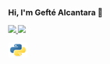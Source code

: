 ### Hi, I'm Gefté Alcantara 👋

<div style="display: inline_block">
  <a href="https://github.com/Gefte">
  <img height="120em" src="https://github-readme-stats.vercel.app/api?username=Gefte&show_icons=true&theme=dracula&include_all_commits=true&count_private=true"/>
  <img height="120em" src="https://github-readme-stats.vercel.app/api/top-langs/?username=Gefte&layout=compact&langs_count=7&theme=dracula"/>
</div>

<div style="display: inline_block" align="rigth"><br>
  <img align="center" alt="Gef-Python" height="30" width="40" src="https://raw.githubusercontent.com/devicons/devicon/master/icons/python/python-original.svg">
</div>

